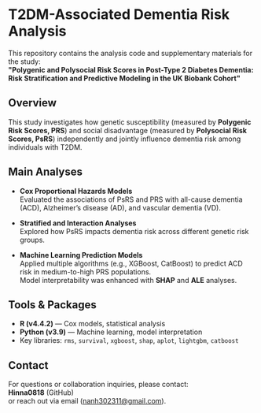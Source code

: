# T2DM-Associated Dementia Risk Analysis

This repository contains the analysis code and supplementary materials for the study:  
**"Polygenic and Polysocial Risk Scores in Post-Type 2 Diabetes Dementia: Risk Stratification and Predictive Modeling in the UK Biobank Cohort"**  


## Overview

This study investigates how genetic susceptibility (measured by **Polygenic Risk Scores, PRS**) and social disadvantage (measured by **Polysocial Risk Scores, PsRS**) independently and jointly influence dementia risk among individuals with T2DM.

## Main Analyses

- **Cox Proportional Hazards Models**  
  Evaluated the associations of PsRS and PRS with all-cause dementia (ACD), Alzheimer’s disease (AD), and vascular dementia (VD).

- **Stratified and Interaction Analyses**  
  Explored how PsRS impacts dementia risk across different genetic risk groups.

- **Machine Learning Prediction Models**  
  Applied multiple algorithms (e.g., XGBoost, CatBoost) to predict ACD risk in medium-to-high PRS populations.  
  Model interpretability was enhanced with **SHAP** and **ALE** analyses.


## Tools & Packages

- **R (v4.4.2)** — Cox models, statistical analysis
- **Python (v3.9)** — Machine learning, model interpretation
- Key libraries: `rms`, `survival`, `xgboost`, `shap`, `aplot`, `lightgbm`, `catboost`

## Contact

For questions or collaboration inquiries, please contact:  
**Hinna0818** (GitHub)  
or reach out via email (nanh302311@gmail.com).


